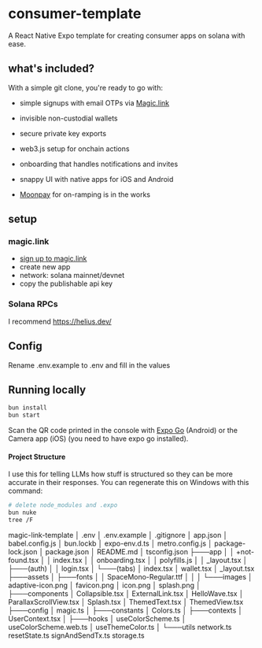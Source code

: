 # consumer-template
A React Native Expo template for creating consumer apps on solana with ease.

## what's included?
With a simple git clone, you're ready to go with:  
- simple signups with email OTPs via [Magic.link](https://magic.link/)  
- invisible non-custodial wallets  
- secure private key exports  
- web3.js setup for onchain actions  
- onboarding that handles notifications and invites  
- snappy UI with native apps for iOS and Android  

- [Moonpay](https://www.moonpay.com/en-gb) for on-ramping is in the works

## setup

### magic.link
- [sign up to magic.link](https://dashboard.magic.link/login?startWith=developer)
- create new app
- network: solana mainnet/devnet
- copy the publishable api key

### Solana RPCs
I recommend https://helius.dev/ 

## Config
Rename .env.example to .env and fill in the values

## Running locally
```bash
bun install
bun start
```
Scan the QR code printed in the console with [Expo Go](https://expo.dev/go) (Android) or the Camera app (iOS) (you need to have expo go installed). 


#### Project Structure
I use this for telling LLMs how stuff is structured so they can be more accurate in their responses. You can regenerate this on Windows with this command:
```bash
# delete node_modules and .expo
bun nuke
tree /F
```

magic-link-template
│   .env
│   .env.example
│   .gitignore
│   app.json
│   babel.config.js
│   bun.lockb
│   expo-env.d.ts
│   metro.config.js
│   package-lock.json
│   package.json
│   README.md
│   tsconfig.json
├───app
│   │   +not-found.tsx
│   │   index.tsx
│   │   onboarding.tsx
│   │   polyfills.js
│   │   _layout.tsx
│   ├───(auth)
│   │       login.tsx
│   └───(tabs)
│           index.tsx
│           wallet.tsx
│           _layout.tsx
├───assets
│   ├───fonts
│   │       SpaceMono-Regular.ttf
│   │
│   └───images
│           adaptive-icon.png
│           favicon.png
│           icon.png
│           splash.png
│
├───components
│     Collapsible.tsx
│     ExternalLink.tsx
│     HelloWave.tsx
│     ParallaxScrollView.tsx
│     Splash.tsx
│     ThemedText.tsx
│     ThemedView.tsx
├───config
│       magic.ts
│
├───constants
│       Colors.ts
│
├───contexts
│       UserContext.tsx
│
├───hooks
│       useColorScheme.ts
│       useColorScheme.web.ts
│       useThemeColor.ts
│
└───utils
        network.ts
        resetState.ts
        signAndSendTx.ts
        storage.ts


